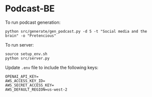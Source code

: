 # Podcast-BE

To run podcast generation:
```
python src/generate/gen_podcast.py -d 5 -t "Social media and the brain" -o "Pretencious"
```

To run server:

```
source setup_env.sh
python src/server.py
```

Update 
`.env` file to include the following keys:

```
OPENAI_API_KEY=
AWS_ACCESS_KEY_ID=
AWS_SECRET_ACCESS_KEY=
AWS_DEFAULT_REGION=us-west-2
```
